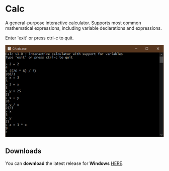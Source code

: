 # Calc

  A general-purpose interactive calculator. Supports most common mathematical expressions, including variable declarations and expressions.
  
  Enter 'exit' or press ctrl-c to quit.
  
<p align="center"><img src="screenshot/screenshot.png"></p>

## Downloads
You can <b>download</b> the latest release for <b>Windows</b> [HERE](https://github.com/DexterLagan/calc/releases).
